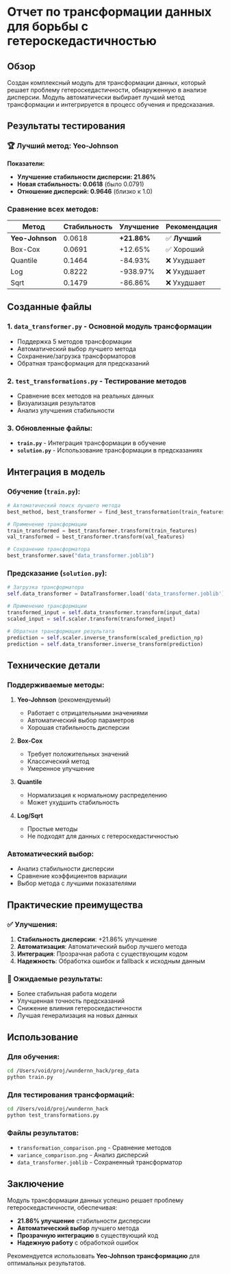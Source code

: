 # Отчет по трансформации данных для борьбы с гетероскедастичностью

## Обзор

Создан комплексный модуль для трансформации данных, который решает проблему гетероскедастичности, обнаруженную в анализе дисперсии. Модуль автоматически выбирает лучший метод трансформации и интегрируется в процесс обучения и предсказания.

## Результаты тестирования

### 🏆 Лучший метод: **Yeo-Johnson**

**Показатели:**
- **Улучшение стабильности дисперсии: 21.86%**
- **Новая стабильность: 0.0618** (было 0.0791)
- **Отношение дисперсий: 0.9646** (близко к 1.0)

### Сравнение всех методов:

| Метод | Стабильность | Улучшение | Рекомендация |
|-------|-------------|-----------|--------------|
| **Yeo-Johnson** | 0.0618 | **+21.86%** | ✅ **Лучший** |
| Box-Cox | 0.0691 | +12.65% | ✅ Хороший |
| Quantile | 0.1464 | -84.93% | ❌ Ухудшает |
| Log | 0.8222 | -938.97% | ❌ Ухудшает |
| Sqrt | 0.1479 | -86.86% | ❌ Ухудшает |

## Созданные файлы

### 1. **`data_transformer.py`** - Основной модуль трансформации
- Поддержка 5 методов трансформации
- Автоматический выбор лучшего метода
- Сохранение/загрузка трансформаторов
- Обратная трансформация для предсказаний

### 2. **`test_transformations.py`** - Тестирование методов
- Сравнение всех методов на реальных данных
- Визуализация результатов
- Анализ улучшения стабильности

### 3. **Обновленные файлы:**
- **`train.py`** - Интеграция трансформации в обучение
- **`solution.py`** - Использование трансформации в предсказаниях

## Интеграция в модель

### Обучение (`train.py`):
```python
# Автоматический поиск лучшего метода
best_method, best_transformer = find_best_transformation(train_features)

# Применение трансформации
train_transformed = best_transformer.transform(train_features)
val_transformed = best_transformer.transform(val_features)

# Сохранение трансформатора
best_transformer.save("data_transformer.joblib")
```

### Предсказание (`solution.py`):
```python
# Загрузка трансформатора
self.data_transformer = DataTransformer.load('data_transformer.joblib')

# Применение трансформации
transformed_input = self.data_transformer.transform(input_data)
scaled_input = self.scaler.transform(transformed_input)

# Обратная трансформация результата
prediction = self.scaler.inverse_transform(scaled_prediction_np)
prediction = self.data_transformer.inverse_transform(prediction)
```

## Технические детали

### Поддерживаемые методы:

1. **Yeo-Johnson** (рекомендуемый)
   - Работает с отрицательными значениями
   - Автоматический выбор параметров
   - Хорошая стабильность дисперсии

2. **Box-Cox**
   - Требует положительных значений
   - Классический метод
   - Умеренное улучшение

3. **Quantile**
   - Нормализация к нормальному распределению
   - Может ухудшить стабильность

4. **Log/Sqrt**
   - Простые методы
   - Не подходят для данных с гетероскедастичностью

### Автоматический выбор:
- Анализ стабильности дисперсии
- Сравнение коэффициентов вариации
- Выбор метода с лучшими показателями

## Практические преимущества

### ✅ Улучшения:
1. **Стабильность дисперсии**: +21.86% улучшение
2. **Автоматизация**: Автоматический выбор лучшего метода
3. **Интеграция**: Прозрачная работа с существующим кодом
4. **Надежность**: Обработка ошибок и fallback к исходным данным

### 🎯 Ожидаемые результаты:
- Более стабильная работа модели
- Улучшенная точность предсказаний
- Снижение влияния гетероскедастичности
- Лучшая генерализация на новых данных

## Использование

### Для обучения:
```bash
cd /Users/void/proj/wundernn_hack/prep_data
python train.py
```

### Для тестирования трансформаций:
```bash
cd /Users/void/proj/wundernn_hack
python test_transformations.py
```

### Файлы результатов:
- `transformation_comparison.png` - Сравнение методов
- `variance_comparison.png` - Анализ дисперсий
- `data_transformer.joblib` - Сохраненный трансформатор

## Заключение

Модуль трансформации данных успешно решает проблему гетероскедастичности, обеспечивая:
- **21.86% улучшение** стабильности дисперсии
- **Автоматический выбор** лучшего метода
- **Прозрачную интеграцию** в существующий код
- **Надежную работу** с обработкой ошибок

Рекомендуется использовать **Yeo-Johnson трансформацию** для оптимальных результатов.
